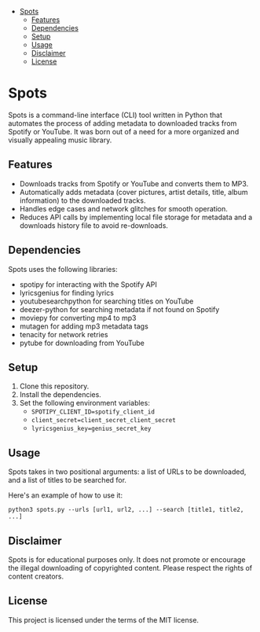 - [Spots](#spots)
  - [Features](#features)
  - [Dependencies](#dependencies)
  - [Setup](#setup)
  - [Usage](#usage)
  - [Disclaimer](#disclaimer)
  - [License](#license)
# Spots

Spots is a command-line interface (CLI) tool written in Python that automates the process of adding metadata to downloaded tracks from Spotify or YouTube. It was born out of a need for a more organized and visually appealing music library.

## Features

- Downloads tracks from Spotify or YouTube and converts them to MP3.
- Automatically adds metadata (cover pictures, artist details, title, album information) to the downloaded tracks.
- Handles edge cases and network glitches for smooth operation.
- Reduces API calls by implementing local file storage for metadata and a downloads history file to avoid re-downloads.

## Dependencies

Spots uses the following libraries:

- spotipy for interacting with the Spotify API
- lyricsgenius for finding lyrics
- youtubesearchpython for searching titles on YouTube
- deezer-python for searching metadata if not found on Spotify
- moviepy for converting mp4 to mp3
- mutagen for adding mp3 metadata tags
- tenacity for network retries
- pytube for downloading from YouTube

## Setup

1. Clone this repository.
2. Install the dependencies.
3. Set the following environment variables:
   - `SPOTIPY_CLIENT_ID=spotify_client_id`
   - `client_secret=client_secret_client_secret`
   - `lyricsgenius_key=genius_secret_key`

## Usage

Spots takes in two positional arguments: a list of URLs to be downloaded, and a list of titles to be searched for.

Here's an example of how to use it:

```shell
python3 spots.py --urls [url1, url2, ...] --search [title1, title2, ...]
```

## Disclaimer

Spots is for educational purposes only. It does not promote or encourage the illegal downloading of copyrighted content. Please respect the rights of content creators.

## License

This project is licensed under the terms of the MIT license.
